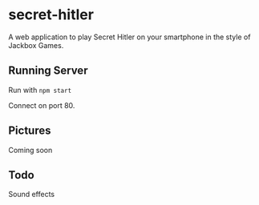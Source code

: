 # secret-hitler
A web application to play Secret Hitler on your smartphone in the style of Jackbox Games.

## Running Server
Run with `npm start`

Connect on port 80.

## Pictures
Coming soon

## Todo
Sound effects
